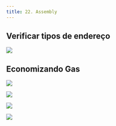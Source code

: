 ```yaml
---
title: 22. Assembly
---
```


## Verificar tipos de endereço

![](<../../assets/image(125).png>)

## Economizando Gas

![](<../../assets/image(66).png>)

![](<../../assets/image(53).png>)

![](<../../assets/image(1).png>)

![](<../../assets/image(13).png>)
